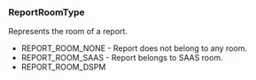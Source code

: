 ### ReportRoomType
Represents the room of a report.

- REPORT_ROOM_NONE - Report does not belong to any room.
- REPORT_ROOM_SAAS - Report belongs to SAAS room.
- REPORT_ROOM_DSPM
